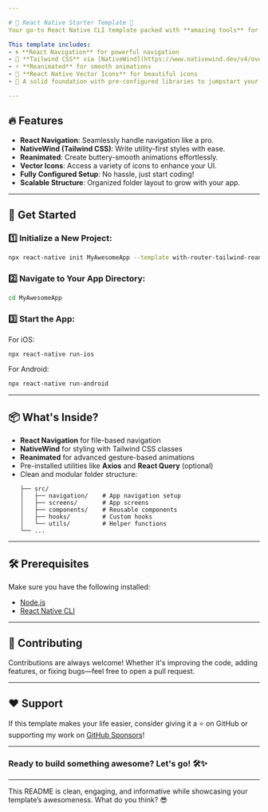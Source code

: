 ```yaml
---

# 🎉 React Native Starter Template 🚀  
Your go-to React Native CLI template packed with **amazing tools** for building robust apps quickly! 🎨  

This template includes:  
- 🌀 **React Navigation** for powerful navigation  
- 💅 **Tailwind CSS** via [NativeWind](https://www.nativewind.dev/v4/overview/) for responsive styling  
- ⚡ **Reanimated** for smooth animations  
- 🎨 **React Native Vector Icons** for beautiful icons  
- 🚀 A solid foundation with pre-configured libraries to jumpstart your next project  

---
```


## 🔥 Features  
- **React Navigation**: Seamlessly handle navigation like a pro.  
- **NativeWind (Tailwind CSS)**: Write utility-first styles with ease.  
- **Reanimated**: Create buttery-smooth animations effortlessly.  
- **Vector Icons**: Access a variety of icons to enhance your UI.  
- **Fully Configured Setup**: No hassle, just start coding!  
- **Scalable Structure**: Organized folder layout to grow with your app.  

---

## 🚀 Get Started  

### 1️⃣ Initialize a New Project:  
```bash  
npx react-native init MyAwesomeApp --template with-router-tailwind-reanimated  
```  

### 2️⃣ Navigate to Your App Directory:  
```bash  
cd MyAwesomeApp  
```  

### 3️⃣ Start the App:  
For iOS:  
```bash  
npx react-native run-ios  
```  
For Android:  
```bash  
npx react-native run-android  
```  

---

## 📦 What's Inside?  
- **React Navigation** for file-based navigation  
- **NativeWind** for styling with Tailwind CSS classes  
- **Reanimated** for advanced gesture-based animations  
- Pre-installed utilities like **Axios** and **React Query** (optional)  
- Clean and modular folder structure:  
  ```
  ├── src/  
  │   ├── navigation/    # App navigation setup  
  │   ├── screens/       # App screens  
  │   ├── components/    # Reusable components  
  │   ├── hooks/         # Custom hooks  
  │   └── utils/         # Helper functions  
  └── ...  
  ```  

---

## 🛠 Prerequisites  
Make sure you have the following installed:  
- [Node.js](https://nodejs.org)  
- [React Native CLI](https://reactnative.dev/docs/environment-setup)  

---

## 🤝 Contributing  
Contributions are always welcome! Whether it's improving the code, adding features, or fixing bugs—feel free to open a pull request.  

---

## ❤️ Support  
If this template makes your life easier, consider giving it a ⭐ on GitHub or supporting my work on [GitHub Sponsors](https://github.com/sponsors/Abdullah0Dev)!  

---

### Ready to build something awesome? Let's go! 🛠️✨  

---

This README is clean, engaging, and informative while showcasing your template’s awesomeness. What do you think? 😎
